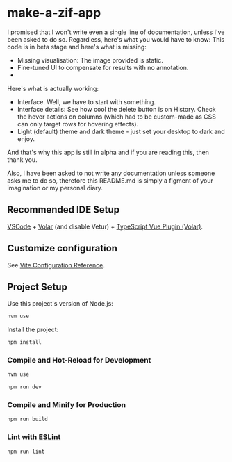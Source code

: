 # make-a-zif-app

I promised that I won't write even a single line of documentation, unless I've been asked to do so. Regardless, here's what you would have to know: This code is in beta stage and here's what is missing:

- Missing visualisation: The image provided is static.
- Fine-tuned UI to compensate for results with no annotation.
- 
Here's what is actually working:

- Interface. Well, we have to start with something.
- Interface details: See how cool the delete button is on History. Check the hover actions on columns (which had to be custom-made as CSS can only target rows for hovering effects).
- Light (default) theme and dark theme - just set your desktop to dark and enjoy.

And that's why this app is still in alpha and if you are reading this, then thank you.

Also, I have been asked to not write any documentation unless someone asks me to do so, therefore this README.md is simply a figment of your imagination or my personal diary.

## Recommended IDE Setup

[VSCode](https://code.visualstudio.com/) + [Volar](https://marketplace.visualstudio.com/items?itemName=Vue.volar) (and disable Vetur) + [TypeScript Vue Plugin (Volar)](https://marketplace.visualstudio.com/items?itemName=Vue.vscode-typescript-vue-plugin).

## Customize configuration

See [Vite Configuration Reference](https://vitejs.dev/config/).

## Project Setup

Use this project's version of Node.js:

```sh
nvm use
```

Install the project:

```sh
npm install
```

### Compile and Hot-Reload for Development

```sh
nvm use
```

```sh
npm run dev
```

### Compile and Minify for Production

```sh
npm run build
```

### Lint with [ESLint](https://eslint.org/)

```sh
npm run lint
```
